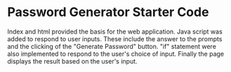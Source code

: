 # Password Generator Starter Code
Index and html provided the basis for the web application.
Java script was added to respond to user inputs. These include the answer to the prompts and the clicking of the "Generate Password" button.
"if" statement were also implemented to  respond to the user's choice of input.
Finally the page displays the result based on the user's input.
